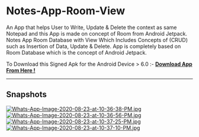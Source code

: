 # Notes-App-Room-View
An App that helps User to Write, Update &amp; Delete the context as same Notepad and this App is made on concept of Room from Android Jetpack. Notes App Room Database with View Which Includes Concepts of (CRUD) such as Insertion of Data, Update &amp; Delete. App is completely based on Room Database which is the concept of Android Jetpack.

To Download this Signed Apk for the Android Device > 6.0 :- [**Download App From Here !**](https://github.com/thesmartyking/Notes-App-Room-View/raw/master/Notes-App-Room-Database.apk)

---

## Snapshots 

[![Whats-App-Image-2020-08-23-at-10-36-38-PM.jpg](https://i.postimg.cc/2yKDnD5f/Whats-App-Image-2020-08-23-at-10-36-38-PM.jpg)](https://postimg.cc/Zvp2hX3f)  [![Whats-App-Image-2020-08-23-at-10-36-56-PM.jpg](https://i.postimg.cc/kg8mRL3k/Whats-App-Image-2020-08-23-at-10-36-56-PM.jpg)](https://postimg.cc/CRFtWPKN)  [![Whats-App-Image-2020-08-23-at-10-37-25-PM.jpg](https://i.postimg.cc/TP9Br6kH/Whats-App-Image-2020-08-23-at-10-37-25-PM.jpg)](https://postimg.cc/cKvDSVGQ)  [![Whats-App-Image-2020-08-23-at-10-37-10-PM.jpg](https://i.postimg.cc/GtH0L5xg/Whats-App-Image-2020-08-23-at-10-37-10-PM.jpg)](https://postimg.cc/QKGYSSPc)  
